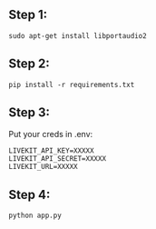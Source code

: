 ## Step 1:
`sudo apt-get install libportaudio2`

## Step 2: 
`pip install -r requirements.txt`

## Step 3:
Put your creds in .env:
```
LIVEKIT_API_KEY=XXXXX
LIVEKIT_API_SECRET=XXXXX
LIVEKIT_URL=XXXXX
```

## Step 4:
`python app.py`
